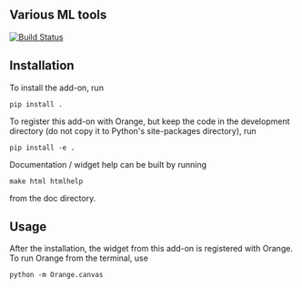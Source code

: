 Various ML tools
---

[![Build Status](https://travis-ci.org/audriusrudalevicius/orange3-d3trax-addon.svg?branch=dev)](https://travis-ci.org/audriusrudalevicius/orange3-d3trax-addon)


Installation
------------

To install the add-on, run

    pip install .

To register this add-on with Orange, but keep the code in the development directory (do not copy it to 
Python's site-packages directory), run

    pip install -e .

Documentation / widget help can be built by running

    make html htmlhelp

from the doc directory.

Usage
-----

After the installation, the widget from this add-on is registered with Orange. To run Orange from the terminal,
use

    python -m Orange.canvas

